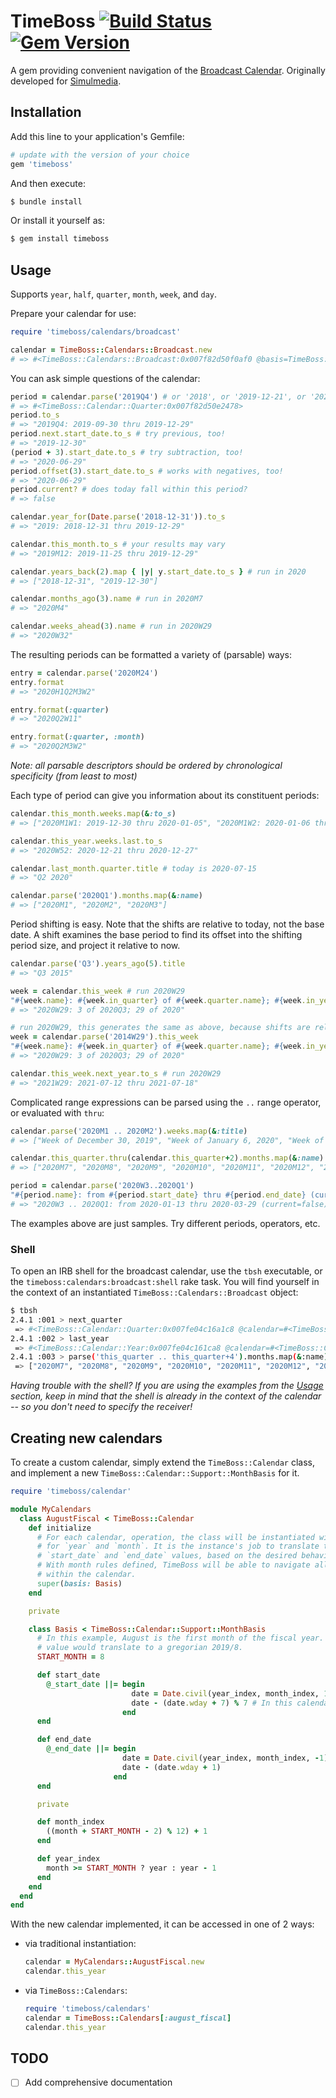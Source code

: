 # TimeBoss [![Build Status](https://travis-ci.com/kevinstuffandthings/timeboss.svg?branch=master)](https://travis-ci.com/kevinstuffandthings/timeboss) [![Gem Version](https://badge.fury.io/rb/timeboss.svg)](https://badge.fury.io/rb/timeboss)
A gem providing convenient navigation of the [Broadcast Calendar](https://en.wikipedia.org/wiki/Broadcast_calendar).
Originally developed for [Simulmedia](https://simulmedia.com).

## Installation
Add this line to your application's Gemfile:

```ruby
# update with the version of your choice
gem 'timeboss'
```

And then execute:

```bash
$ bundle install
```

Or install it yourself as:

```bash
$ gem install timeboss
```

## Usage
Supports `year`, `half`, `quarter`, `month`, `week`, and `day`.

Prepare your calendar for use:

```ruby
require 'timeboss/calendars/broadcast'

calendar = TimeBoss::Calendars::Broadcast.new
# => #<TimeBoss::Calendars::Broadcast:0x007f82d50f0af0 @basis=TimeBoss::Calendars::Broadcast::Basis>
```

You can ask simple questions of the calendar:

```ruby
period = calendar.parse('2019Q4') # or '2018', or '2019-12-21', or '2020W32', or '2020M3W2'
# => #<TimeBoss::Calendar::Quarter:0x007f82d50e2478>
period.to_s
# => "2019Q4: 2019-09-30 thru 2019-12-29"
period.next.start_date.to_s # try previous, too!
# => "2019-12-30"
(period + 3).start_date.to_s # try subtraction, too!
# => "2020-06-29"
period.offset(3).start_date.to_s # works with negatives, too!
# => "2020-06-29"
period.current? # does today fall within this period?
# => false

calendar.year_for(Date.parse('2018-12-31')).to_s
# => "2019: 2018-12-31 thru 2019-12-29"

calendar.this_month.to_s # your results may vary
# => "2019M12: 2019-11-25 thru 2019-12-29"

calendar.years_back(2).map { |y| y.start_date.to_s } # run in 2020
# => ["2018-12-31", "2019-12-30"]

calendar.months_ago(3).name # run in 2020M7
# => "2020M4"

calendar.weeks_ahead(3).name # run in 2020W29
# => "2020W32"
```

The resulting periods can be formatted a variety of (parsable) ways:

```ruby
entry = calendar.parse('2020M24')
entry.format
# => "2020H1Q2M3W2"

entry.format(:quarter)
# => "2020Q2W11"

entry.format(:quarter, :month)
# => "2020Q2M3W2"
```

_Note: all parsable descriptors should be ordered by chronological specificity (from least to most)_

Each type of period can give you information about its constituent periods:

```ruby
calendar.this_month.weeks.map(&:to_s)
# => ["2020M1W1: 2019-12-30 thru 2020-01-05", "2020M1W2: 2020-01-06 thru 2020-01-12", "2020M1W3: 2020-01-13 thru 2020-01-19", "2020M1W4: 2020-01-20 thru 2020-01-26"]

calendar.this_year.weeks.last.to_s
# => "2020W52: 2020-12-21 thru 2020-12-27"

calendar.last_month.quarter.title # today is 2020-07-15
# => "Q2 2020"

calendar.parse('2020Q1').months.map(&:name)
# => ["2020M1", "2020M2", "2020M3"]
```

Period shifting is easy. Note that the shifts are relative to today, not the base date. A shift examines the base period to find its offset into the shifting period size, and project it relative to now.

```ruby
calendar.parse('Q3').years_ago(5).title
# => "Q3 2015"

week = calendar.this_week # run 2020W29
"#{week.name}: #{week.in_quarter} of #{week.quarter.name}; #{week.in_year} of #{week.year.name}"
# => "2020W29: 3 of 2020Q3; 29 of 2020"

# run 2020W29, this generates the same as above, because shifts are relative to date run!
week = calendar.parse('2014W29').this_week
"#{week.name}: #{week.in_quarter} of #{week.quarter.name}; #{week.in_year} of #{week.year.name}"
# => "2020W29: 3 of 2020Q3; 29 of 2020"

calendar.this_week.next_year.to_s # run 2020W29
# => "2021W29: 2021-07-12 thru 2021-07-18"
```

Complicated range expressions can be parsed using the `..` range operator, or evaluated with `thru`:

```ruby
calendar.parse('2020M1 .. 2020M2').weeks.map(&:title)
# => ["Week of December 30, 2019", "Week of January 6, 2020", "Week of January 13, 2020", "Week of January 20, 2020", "Week of January 27, 2020", "Week of February 3, 2020", "Week of February 10, 2020", "Week of February 17, 2020"]

calendar.this_quarter.thru(calendar.this_quarter+2).months.map(&:name) # run in 2020Q3
# => ["2020M7", "2020M8", "2020M9", "2020M10", "2020M11", "2020M12", "2021M1", "2021M2", "2021M3"]

period = calendar.parse('2020W3..2020Q1')
"#{period.name}: from #{period.start_date} thru #{period.end_date} (current=#{period.current?})"
# => "2020W3 .. 2020Q1: from 2020-01-13 thru 2020-03-29 (current=false)"
```

The examples above are just samples. Try different periods, operators, etc.

### Shell
To open an IRB shell for the broadcast calendar, use the `tbsh` executable, or the `timeboss:calendars:broadcast:shell` rake task.
You will find yourself in the context of an instantiated `TimeBoss::Calendars::Broadcast` object:

```bash
$ tbsh
2.4.1 :001 > next_quarter
 => #<TimeBoss::Calendar::Quarter:0x007fe04c16a1c8 @calendar=#<TimeBoss::Calendars::Broadcast:0x007fe04c1a0458 @basis=TimeBoss::Calendars::Broadcast::Basis>, @year_index=2020, @index=4, @start_date=#<Date: 2020-09-28 ((2459121j,0s,0n),+0s,2299161j)>, @end_date=#<Date: 2020-12-27 ((2459211j,0s,0n),+0s,2299161j)>>
2.4.1 :002 > last_year
 => #<TimeBoss::Calendar::Year:0x007fe04c161ca8 @calendar=#<TimeBoss::Calendars::Broadcast:0x007fe04c1a0458 @basis=TimeBoss::Calendars::Broadcast::Basis>, @year_index=2019, @index=1, @start_date=#<Date: 2018-12-31 ((2458484j,0s,0n),+0s,2299161j)>, @end_date=#<Date: 2019-12-29 ((2458847j,0s,0n),+0s,2299161j)>>
2.4.1 :003 > parse('this_quarter .. this_quarter+4').months.map(&:name)
 => ["2020M7", "2020M8", "2020M9", "2020M10", "2020M11", "2020M12", "2021M1", "2021M2", "2021M3", "2021M4", "2021M5", "2021M6", "2021M7", "2021M8", "2021M9"]
```

_Having trouble with the shell? If you are using the examples from the [Usage](#Usage) section, keep in mind that the shell is already in the context of the calendar -- so you don't need to specify the receiver!_

## Creating new calendars
To create a custom calendar, simply extend the `TimeBoss::Calendar` class, and implement a new `TimeBoss::Calendar::Support::MonthBasis` for it.

```ruby
require 'timeboss/calendar'

module MyCalendars
  class AugustFiscal < TimeBoss::Calendar
    def initialize
      # For each calendar, operation, the class will be instantiated with an ordinal value
      # for `year` and `month`. It is the instance's job to translate those ordinals into
      # `start_date` and `end_date` values, based on the desired behavior of the calendar.
      # With month rules defined, TimeBoss will be able to navigate all the relative periods
      # within the calendar.
      super(basis: Basis)
    end

    private

    class Basis < TimeBoss::Calendar::Support::MonthBasis
      # In this example, August is the first month of the fiscal year. So an incoming 2020/1
      # value would translate to a gregorian 2019/8.
      START_MONTH = 8

      def start_date
        @_start_date ||= begin
                           date = Date.civil(year_index, month_index, 1)
                           date - (date.wday + 7) % 7 # In this calendar, months start Sunday.
                         end
      end

      def end_date
        @_end_date ||= begin
                         date = Date.civil(year_index, month_index, -1)
                         date - (date.wday + 1)
                       end
      end

      private

      def month_index
        ((month + START_MONTH - 2) % 12) + 1
      end

      def year_index
        month >= START_MONTH ? year : year - 1
      end
    end
  end
end
```

With the new calendar implemented, it can be accessed in one of 2 ways:

- via traditional instantiation:

    ```ruby
    calendar = MyCalendars::AugustFiscal.new
    calendar.this_year
    ```

- via `TimeBoss::Calendars`:

    ```ruby
    require 'timeboss/calendars'
    calendar = TimeBoss::Calendars[:august_fiscal]
    calendar.this_year
    ```

## TODO
- [ ] Add comprehensive documentation
